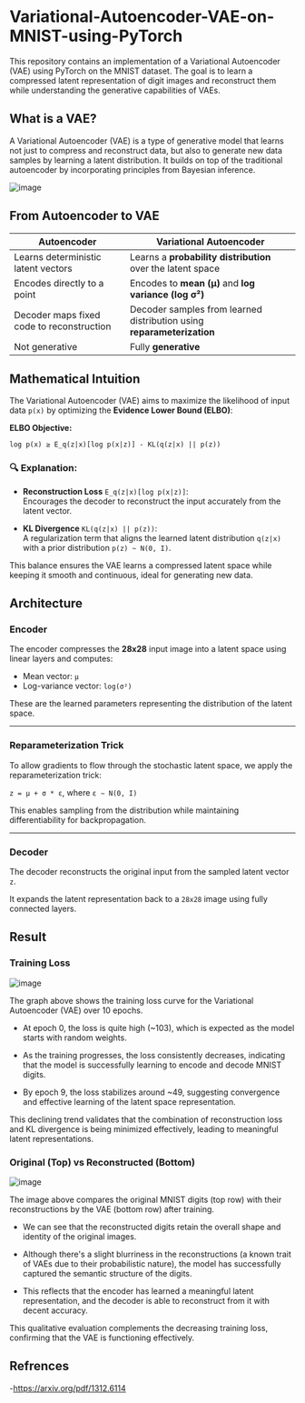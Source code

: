 # Variational-Autoencoder-VAE-on-MNIST-using-PyTorch

This repository contains an implementation of a Variational Autoencoder (VAE) using PyTorch on the MNIST dataset. The goal is to learn a compressed latent representation of digit images and reconstruct them while understanding the generative capabilities of VAEs.

## What is a VAE?
A Variational Autoencoder (VAE) is a type of generative model that learns not just to compress and reconstruct data, but also to generate new data samples by learning a latent distribution. It builds on top of the traditional autoencoder by incorporating principles from Bayesian inference.

![image](https://github.com/user-attachments/assets/903fbf45-a1ab-4a93-8854-aaf6993378d2)

## From Autoencoder to VAE

| Autoencoder                                   | Variational Autoencoder                                          |
|----------------------------------------------|------------------------------------------------------------------|
| Learns deterministic latent vectors          | Learns a **probability distribution** over the latent space      |
| Encodes directly to a point                  | Encodes to **mean (μ)** and **log variance (log σ²)**            |
| Decoder maps fixed code to reconstruction    | Decoder samples from learned distribution using **reparameterization** |
| Not generative                               | Fully **generative**                                             |

## Mathematical Intuition

The Variational Autoencoder (VAE) aims to maximize the likelihood of input data `p(x)` by optimizing the **Evidence Lower Bound (ELBO)**:

**ELBO Objective:**

    log p(x) ≥ E_q(z|x)[log p(x|z)] - KL(q(z|x) || p(z))

### 🔍 Explanation:

- **Reconstruction Loss** `E_q(z|x)[log p(x|z)]`:  
  Encourages the decoder to reconstruct the input accurately from the latent vector.

- **KL Divergence** `KL(q(z|x) || p(z))`:  
  A regularization term that aligns the learned latent distribution `q(z|x)` with a prior distribution `p(z) ~ N(0, I)`.

This balance ensures the VAE learns a compressed latent space while keeping it smooth and continuous, ideal for generating new data.

## Architecture

### Encoder

The encoder compresses the **28x28** input image into a latent space using linear layers and computes:

- Mean vector: `μ`
- Log-variance vector: `log(σ²)`

These are the learned parameters representing the distribution of the latent space.

---

### Reparameterization Trick

To allow gradients to flow through the stochastic latent space, we apply the reparameterization trick:

`z = μ + σ * ε`, where `ε ∼ N(0, I)`

This enables sampling from the distribution while maintaining differentiability for backpropagation.

---

### Decoder

The decoder reconstructs the original input from the sampled latent vector `z`.

It expands the latent representation back to a `28x28` image using fully connected layers.

## Result 
### Training Loss

![image](https://github.com/user-attachments/assets/98e88b1e-ec1d-476f-905a-ecfdde63437d)

The graph above shows the training loss curve for the Variational Autoencoder (VAE) over 10 epochs.

- At epoch 0, the loss is quite high (~103), which is expected as the model starts with random weights.

- As the training progresses, the loss consistently decreases, indicating that the model is successfully learning to encode and decode MNIST digits.

- By epoch 9, the loss stabilizes around ~49, suggesting convergence and effective learning of the latent space representation.

This declining trend validates that the combination of reconstruction loss and KL divergence is being minimized effectively, leading to meaningful latent representations.

### Original (Top) vs Reconstructed (Bottom)
![image](https://github.com/user-attachments/assets/668dcae0-73ca-4b6f-a21f-90a676d42408)

The image above compares the original MNIST digits (top row) with their reconstructions by the VAE (bottom row) after training.

- We can see that the reconstructed digits retain the overall shape and identity of the original images.

- Although there's a slight blurriness in the reconstructions (a known trait of VAEs due to their probabilistic nature), the model has successfully captured the semantic structure of the digits.

- This reflects that the encoder has learned a meaningful latent representation, and the decoder is able to reconstruct from it with decent accuracy.

This qualitative evaluation complements the decreasing training loss, confirming that the VAE is functioning effectively.

## Refrences
-https://arxiv.org/pdf/1312.6114
